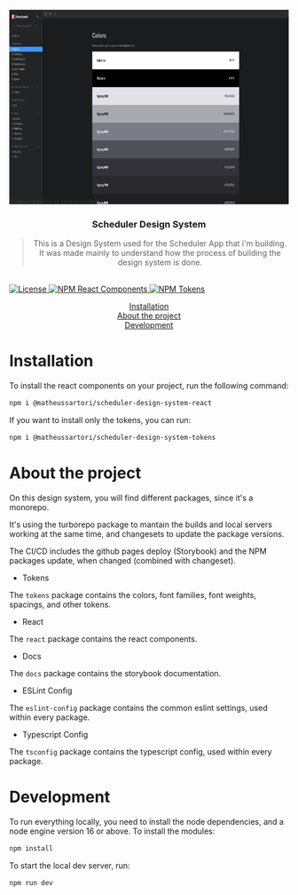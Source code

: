 <p align="center">
  <img alt="Scheduler Design System" height="350" src="./.github/assets/scheduler-storybook.png" />
</p>

<h3 align="center">
  Scheduler Design System
</h3>

<blockquote align="center">This is a Design System used for the Scheduler App that i'm building. It was made mainly to understand how the process of building the design system is done.</blockquote>
<br>

<a href="./LICENSE">
  <img alt="License" src="https://img.shields.io/github/license/matheussartori/scheduler-design-system?color=%2393bb2a&style=flat-square">
</a>

<a href="https://www.npmjs.com/package/@matheussartori/scheduler-design-system-react">
  <img alt="NPM React Components" src="https://img.shields.io/npm/v/@matheussartori/scheduler-design-system-react?label=NPM%20-%20React%20Components&style=flat-square">
</a>

<a href="https://www.npmjs.com/package/@matheussartori/scheduler-design-system-tokens">
  <img alt="NPM Tokens" src="https://img.shields.io/npm/v/@matheussartori/scheduler-design-system-tokens?label=NPM%20-%20Tokens&style=flat-square">
</a>

<p align="center">
  <a href="#installation">Installation</a><br>
  <a href="#about-the-project">About the project</a><br>
  <a href="#development">Development</a><br>
</p>

# Installation

To install the react components on your project, run the following command:

```bash
npm i @matheussartori/scheduler-design-system-react
```

If you want to install only the tokens, you can run:

```bash
npm i @matheussartori/scheduler-design-system-tokens
```

# About the project

On this design system, you will find different packages, since it's a monorepo.

It's using the turborepo package to mantain the builds and local servers working at the same time, and changesets to update the package versions.

The CI/CD includes the github pages deploy (Storybook) and the NPM packages update, when changed (combined with changeset).

- Tokens

The `tokens` package contains the colors, font families, font weights, spacings, and other tokens.

- React

The `react` package contains the react components.

- Docs

The `docs` package contains the storybook documentation.

- ESLint Config

The `eslint-config` package contains the common eslint settings, used within every package.

- Typescript Config

The `tsconfig` package contains the typescript config, used within every package.

# Development

To run everything locally, you need to install the node dependencies, and a node engine version 16 or above. To install the modules:

```bash
npm install
```

To start the local dev server, run:

```bash
npm run dev
```
